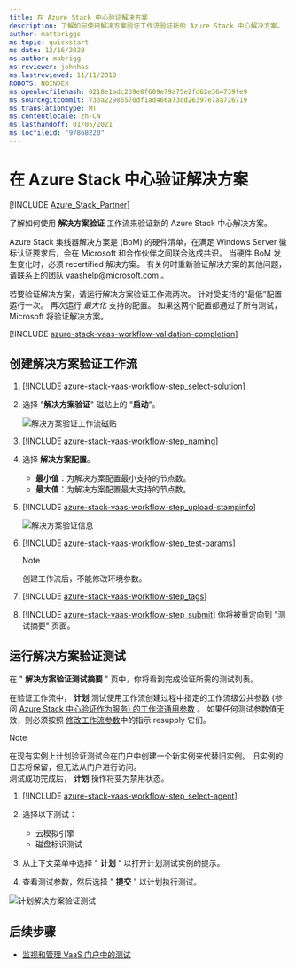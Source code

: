 ```yaml
---
title: 在 Azure Stack 中心验证解决方案
description: 了解如何使用解决方案验证工作流验证新的 Azure Stack 中心解决方案。
author: mattbriggs
ms.topic: quickstart
ms.date: 12/16/2020
ms.author: mabrigg
ms.reviewer: johnhas
ms.lastreviewed: 11/11/2019
ROBOTS: NOINDEX
ms.openlocfilehash: 0218e1adc239e0f609e79a75e2fd62e364739fe9
ms.sourcegitcommit: 733a22985570df1ad466a73cd26397e7aa726719
ms.translationtype: MT
ms.contentlocale: zh-CN
ms.lasthandoff: 01/05/2021
ms.locfileid: "97868220"
---
```

# <a name="validate-a-solution-in-azure-stack-hub"></a>在 Azure Stack 中心验证解决方案

[!INCLUDE [Azure_Stack_Partner](./includes/azure-stack-partner-appliesto.md)]

了解如何使用 **解决方案验证** 工作流来验证新的 Azure Stack 中心解决方案。

Azure Stack 集线器解决方案是 (BoM) 的硬件清单，在满足 Windows Server 徽标认证要求后，会在 Microsoft 和合作伙伴之间联合达成共识。 当硬件 BoM 发生变化时，必须 recertified 解决方案。 有关何时重新验证解决方案的其他问题，请联系上的团队 [vaashelp@microsoft.com](mailto:vaashelp@microsoft.com) 。

若要验证解决方案，请运行解决方案验证工作流两次。 针对受支持的“最低”配置运行一次。 再次运行 *最大化* 支持的配置。 如果这两个配置都通过了所有测试，Microsoft 将验证解决方案。

[!INCLUDE [azure-stack-vaas-workflow-validation-completion](includes/azure-stack-vaas-workflow-validation-completion.md)]

## <a name="create-a-solution-validation-workflow"></a>创建解决方案验证工作流

1. [!INCLUDE [azure-stack-vaas-workflow-step_select-solution](includes/azure-stack-vaas-workflow-step_select-solution.md)]

2. 选择 "**解决方案验证**" 磁贴上的 "**启动**"。

    ![解决方案验证工作流磁贴](media/tile_validation-solution.png)

3. [!INCLUDE [azure-stack-vaas-workflow-step_naming](includes/azure-stack-vaas-workflow-step_naming.md)]

4. 选择 **解决方案配置**。
    - **最小值**：为解决方案配置最小支持的节点数。
    - **最大值**：为解决方案配置最大支持的节点数。
5. [!INCLUDE [azure-stack-vaas-workflow-step_upload-stampinfo](includes/azure-stack-vaas-workflow-step_upload-stampinfo.md)]

    ![解决方案验证信息](media/workflow_validation-solution_info.png)

6. [!INCLUDE [azure-stack-vaas-workflow-step_test-params](includes/azure-stack-vaas-workflow-step_test-params.md)]

    > [!NOTE]
    > 创建工作流后，不能修改环境参数。

7. [!INCLUDE [azure-stack-vaas-workflow-step_tags](includes/azure-stack-vaas-workflow-step_tags.md)]
8. [!INCLUDE [azure-stack-vaas-workflow-step_submit](includes/azure-stack-vaas-workflow-step_submit.md)]
    你将被重定向到 "测试摘要" 页面。

## <a name="run-solution-validation-tests"></a>运行解决方案验证测试

在 " **解决方案验证测试摘要** " 页中，你将看到完成验证所需的测试列表。

在验证工作流中， **计划** 测试使用工作流创建过程中指定的工作流级公共参数 (参阅 [Azure Stack 中心验证作为服务) 的工作流通用参数](azure-stack-vaas-parameters.md) 。 如果任何测试参数值无效，则必须按照 [修改工作流参数](azure-stack-vaas-monitor-test.md#change-workflow-parameters)中的指示 resupply 它们。

> [!NOTE]
> 在现有实例上计划验证测试会在门户中创建一个新实例来代替旧实例。 旧实例的日志将保留，但无法从门户进行访问。<br>
测试成功完成后， **计划** 操作将变为禁用状态。

1. [!INCLUDE [azure-stack-vaas-workflow-step_select-agent](includes/azure-stack-vaas-workflow-step_select-agent.md)]

2. 选择以下测试：
    - 云模拟引擎
    - 磁盘标识测试

3. 从上下文菜单中选择 " **计划** " 以打开计划测试实例的提示。

4. 查看测试参数，然后选择 " **提交** " 以计划执行测试。

![计划解决方案验证测试](media/workflow_validation-solution_schedule-test.png)

## <a name="next-steps"></a>后续步骤

- [监视和管理 VaaS 门户中的测试](azure-stack-vaas-monitor-test.md)